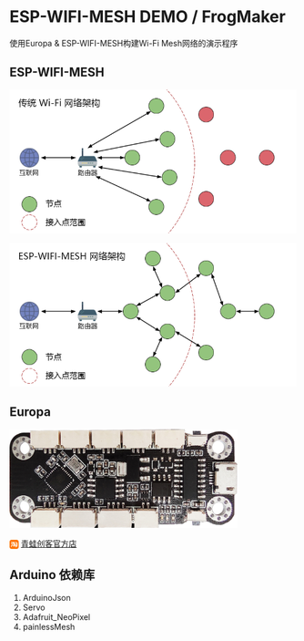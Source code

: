 # ESP-WIFI-MESH DEMO / FrogMaker

使用Europa & ESP-WIFI-MESH构建Wi-Fi Mesh网络的演示程序

## ESP-WIFI-MESH

!["传统Wi-Fi网络架构"](./res/mesh-traditional-network-architecture.png)

!["ESP-WIFI-MESH网络架构"](./res/mesh-esp-wifi-mesh-network-architecture.png)

## Europa

<img src="./res/europa.png" width="400px">

<img src="./res/taobao.png" style="vertical-align: middle"> [青蛙创客官方店](https://item.taobao.com/item.htm?id=618006256099)

## Arduino 依赖库

1. ArduinoJson
2. Servo
3. Adafruit_NeoPixel
4. painlessMesh